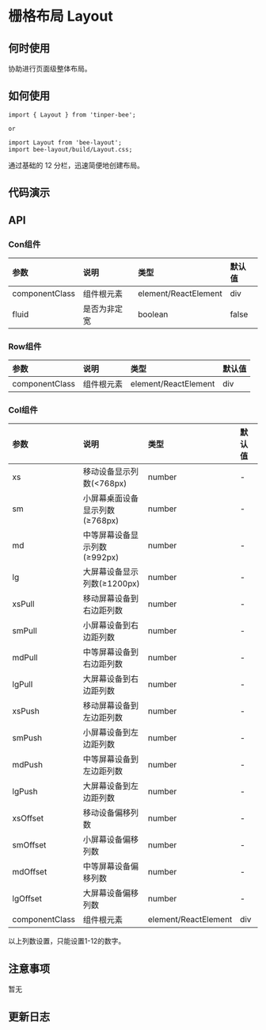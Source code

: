 # 栅格布局 Layout 

## 何时使用
协助进行页面级整体布局。

## 如何使用

```
import { Layout } from 'tinper-bee';

or

import Layout from 'bee-layout';
import bee-layout/build/Layout.css;

```
通过基础的 12 分栏，迅速简便地创建布局。

## 代码演示

## API

### Con组件

|参数|说明|类型|默认值|
|:--|:----|:---|:----|
|componentClass|组件根元素|element/ReactElement|div|
|fluid|是否为非定宽|boolean|false|

### Row组件

|参数|说明|类型|默认值|
|:--|:----|:---|:----|
|componentClass|组件根元素|element/ReactElement|div|

### Col组件

|参数|说明|类型|默认值|
|:--|:----|:---|:----|
|xs|移动设备显示列数(<768px)|number|-|
|sm|小屏幕桌面设备显示列数(≥768px)|number|-|
|md|中等屏幕设备显示列数(≥992px)|number|-|
|lg|大屏幕设备显示列数(≥1200px)|number|-|
|xsPull|移动屏幕设备到右边距列数|number|-|
|smPull|小屏幕设备到右边距列数|number|-|
|mdPull|中等屏幕设备到右边距列数|number|-|
|lgPull|大屏幕设备到右边距列数|number|-|
|xsPush|移动屏幕设备到左边距列数|number|-|
|smPush|小屏幕设备到左边距列数|number|-|
|mdPush|中等屏幕设备到左边距列数|number|-|
|lgPush|大屏幕设备到左边距列数|number|-|
|xsOffset|移动设备偏移列数|number|-|
|smOffset|小屏幕设备偏移列数|number|-|
|mdOffset|中等屏幕设备偏移列数|number|-|
|lgOffset|大屏幕设备偏移列数|number|-|
|componentClass|组件根元素|element/ReactElement|div|

以上列数设置，只能设置1-12的数字。

## 注意事项

暂无

## 更新日志
